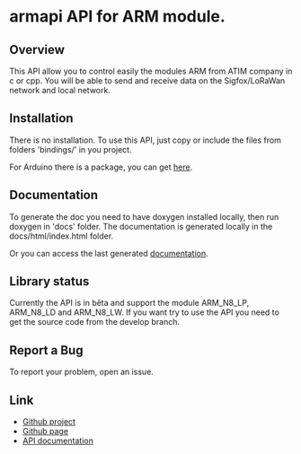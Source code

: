 # armapi API for ARM module.

## Overview
This API allow you to control easily the modules ARM from ATIM company in c or cpp.
You will be able to send and receive data on the Sigfox/LoRaWan network and local network.

## Installation
There is no installation. To use this API, just copy or include the
files from folders 'bindings/<language>' in you project.

For Arduino there is a package, you can get [here](http://atim-radiocommunications.github.io/armapi/pkg/arduino/armapi.zip).
	
## Documentation
To generate the doc you need to have doxygen installed locally, then run
doxygen in 'docs' folder.
The documentation is generated locally in the docs/html/index.html folder.

Or you can access the last generated [documentation](http://atim-radiocommunications.github.io/armapi/doc/html/index.html).

## Library status
Currently the API is in bêta and support the module ARM_N8_LP, ARM_N8_LD and ARM_N8_LW.
If you want try to use the API you need to get the source code from the develop branch.

## Report a Bug
To report your problem, open an issue.

## Link
* [Github project](https://github.com/atim-radiocommunications/armapi)
* [Github page](http://atim-radiocommunications.github.io/armapi)
* [API documentation](http://atim-radiocommunications.github.io/armapi/doc/html/index.html)

